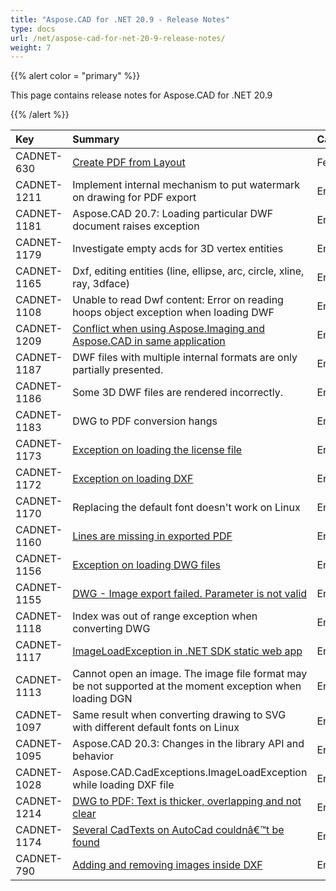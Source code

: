 ```yaml
---
title: "Aspose.CAD for .NET 20.9 - Release Notes"
type: docs
url: /net/aspose-cad-for-net-20-9-release-notes/
weight: 7
---
```


{{% alert color = "primary" %}}

This page contains release notes for Aspose.CAD for .NET 20.9

{{% /alert %}}

|**Key**|**Summary**|**Category**|
| :- | :- | :- |
| CADNET-630 | [Create PDF from Layout](https://forum.aspose.com/t/create-pdf-from-layout-that-matches-the-plot-preview/177621) | Feature |
| CADNET-1211 | Implement internal mechanism to put watermark on drawing for PDF export | Enhancement |
| CADNET-1181 | Aspose.CAD 20.7: Loading particular DWF document raises exception | Enhancement |
| CADNET-1179 | Investigate empty acds for 3D vertex entities | Enhancement |
| CADNET-1165 | Dxf, editing entities (line, ellipse, arc, circle, xline, ray, 3dface) | Enhancement |
| CADNET-1108 | Unable to read Dwf content: Error on reading hoops object exception when loading DWF | Enhancement |
| CADNET-1209 | [Conflict when using Aspose.Imaging and Aspose.CAD in same application](https://forum.aspose.com/t/aspose-cad-20-8-and-aspose-imaging-naming-conflict/218506/4) | Enhancement |
| CADNET-1187 | DWF files with multiple internal formats are only partially presented. | Enhancement |
| CADNET-1186 | Some 3D DWF files are rendered incorrectly. | Enhancement |
| CADNET-1183 | DWG to PDF conversion hangs | Enhancement |
| CADNET-1173 | [Exception on loading the license file](https://forum.aspose.com/t/invalid-license-signature/216646) | Enhancement |
| CADNET-1172 | [Exception on loading DXF](https://forum.aspose.com/t/image-loading-failed-can-not-read-an-image-the-structure-of-the-file-is-unexpected/216757) | Enhancement |
| CADNET-1170 | Replacing the default font doesn't work on Linux | Enhancement |
| CADNET-1160 | [Lines are missing in exported PDF](https://forum.aspose.com/t/aspose-imaging-for-net-emf-pdf/215872) | Enhancement |
| CADNET-1156 | [Exception on loading DWG files](https://forum.aspose.com/t/issue-in-loading-plt-and-exporting-dwg-to-pdf/215541/16) | Enhancement |
| CADNET-1155 | [DWG - Image export failed. Parameter is not valid](https://forum.aspose.com/t/dwg-image-export-failed-parameter-is-not-valid/215796) | Enhancement |
| CADNET-1118 | Index was out of range exception when converting DWG | Enhancement |
| CADNET-1117 | [ImageLoadException in  .NET SDK static web app](https://forum.aspose.com/t/obfuscation-makes-the-library-crash-under-net-webassembly/213740/6) | Enhancement |
| CADNET-1113 | Cannot open an image. The image file format may be not supported at the moment exception when loading DGN | Enhancement |
| CADNET-1097 | Same result when converting drawing to SVG with different default fonts on Linux | Enhancement |
| CADNET-1095 | Aspose.CAD 20.3: Changes in the library API and behavior | Enhancement |
| CADNET-1028 | Aspose.CAD.CadExceptions.ImageLoadException while loading DXF file | Enhancement |
| CADNET-1214 | [DWG to PDF: Text is thicker, overlapping and not clear](https://forum.aspose.com/t/aspose-cad-for-java-dwg-pdf/216416/2) | Enhancement |
| CADNET-1174 | [Several CadTexts on AutoCad couldnâ€™t be found](https://forum.aspose.com/t/several-cadtexts-on-autocad-couldnt-be-found/216843) | Enhancement |
| CADNET-790 | [Adding and removing images inside DXF](https://forum.aspose.com/t/editing-entities-inside-dxf-adding-new-entities/196583) | Enhancement |

